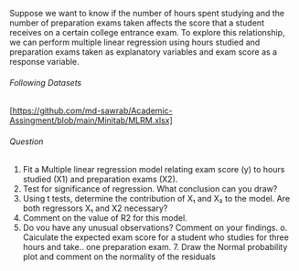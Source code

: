 Suppose we want to know if the number of hours spent studying and the number of preparation exams taken affects the score that a student receives on a certain college entrance exam.
To explore this relationship, we can perform multiple linear regression using hours studied and preparation exams taken as explanatory variables and exam score as a response variable.

###### Following Datasets

[https://github.com/md-sawrab/Academic-Assingment/blob/main/Minitab/MLRM.xlsx]

###### Question

1. Fit a Multiple linear regression model relating exam score (y) to hours studied (X1) and preparation exams (X2).
2. Test for significance of regression. What conclusion can you draw?
3. Using t tests, determine the contribution of X₁ and X₂ to the model. Are both regressors X₁ and X2 necessary?
4. Comment on the value of R2 for this model.
5. Do vou have any unusual observations? Comment on your findings.
o. Caiculate the expected exam score for a student who studies for three hours and take.. one preparation exam. 7. Draw the Normal probability plot and comment on the normality of the residuals

